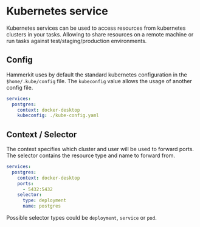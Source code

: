 # Kubernetes service
Kubernetes services can be used to access resources from kubernetes clusters in your tasks.
Allowing to share resources on a remote machine or run tasks against test/staging/production environments.

## Config
Hammerkit uses by default the standard kubernetes configuration in the `$home/.kube/config` file. 
The `kubeconfig` value allows the usage of another config file. 

```yaml
services:
  postgres:
    context: docker-desktop
    kubeconfig: ./kube-config.yaml
```

## Context / Selector
The context specifies which cluster and user will be used to forward ports.
The selector contains the resource type and name to forward from.

```yaml
services:
  postgres:
    context: docker-desktop
    ports:
      - 5432:5432
    selector:
      type: deployment
      name: postgres
```

Possible selector types could be `deployment`, `service` or `pod`.
